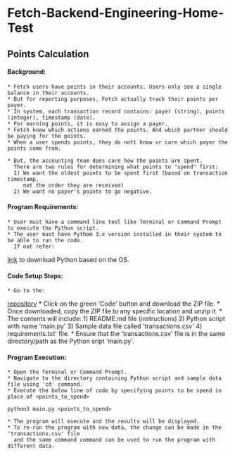 # Fetch-Backend-Engineering-Home-Test

## Points Calculation

#### Background:
     
    * Fetch users have points in their accounts. Users only see a single balance in their accounts. 
    * But for reporting purposes, Fetch actually track their points per payer. 
    * In system, each transaction record contains: payer (string), points (integer), timestamp (date). 
    * For earning points, it is easy to assign a payer. 
    * Fetch know which actions earned the points. And which partner should be paying for the points. 
    * When a user spends points, they do nott know or care which payer the points come from. 
    
    * But, the accounting team does care how the points are spent. 
      There are two rules for determining what points to "spend" first: 
      1) We want the oldest points to be spent first (based on transaction timestamp, 
         not the order they are received) 
      2) We want no payer's points to go negative.

#### Program Requirements:

    * User must have a command line tool like Terminal or Command Prompt to execute the Python script.
    * The user must have Pythom 3.x version installed in their system to be able to run the code.
      If not refer:
  [link](https://realpython.com/installing-python/) to download Python based on the OS.
    
#### Code Setup Steps:

    * Go to the:
   [repository](https://github.com/shreyss99/Fetch-Backend-Engineering-Home-Test) 
    * Click on the green 'Code' button and download the ZIP file.
    * Once downloaded, copy the ZIP file to any specific location and unzip it.
    * The contents will include: 
      1) README.md file (instructions)
      2) Python script with name 'main.py'
      3) Sample data file called 'transactions.csv'
      4) requirements.txt' file.
    * Ensure that the 'transactions.csv' file is in the same directory/path 
      as the Python sript 'main.py'.
    
#### Program Execution:
    
    * Open the Terminal or Command Prompt.
    * Navigate to the directory containing Python script and sample data file using 'cd' command.
    * Execute the below line of code by specifying points to be spend in place of <points_to_spend>
```
python3 main.py <points_to_spend>
```
    * The program will execute and the results will be displayed.
    * To re-run the program with new data, the change can be made in the 'transactions.csv' file
      and the same command command can be used to run the program with different data.
    
